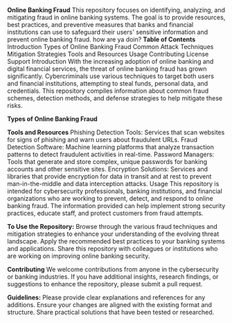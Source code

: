 **Online Banking Fraud**
This repository focuses on identifying, analyzing, and mitigating fraud in online banking systems. The goal is to provide resources, best practices, and preventive measures that banks and financial institutions can use to safeguard their users' sensitive information and prevent online banking fraud.
how are ya doin?
**Table of Contents**
Introduction
Types of Online Banking Fraud
Common Attack Techniques
Mitigation Strategies
Tools and Resources
Usage
Contributing
License
Support
Introduction
With the increasing adoption of online banking and digital financial services, the threat of online banking fraud has grown significantly. Cybercriminals use various techniques to target both users and financial institutions, attempting to steal funds, personal data, and credentials. This repository compiles information about common fraud schemes, detection methods, and defense strategies to help mitigate these risks.

**Types of Online Banking Fraud**

**Tools and Resources**
Phishing Detection Tools: Services that scan websites for signs of phishing and warn users about fraudulent URLs.
Fraud Detection Software: Machine learning platforms that analyze transaction patterns to detect fraudulent activities in real-time.
Password Managers: Tools that generate and store complex, unique passwords for banking accounts and other sensitive sites.
Encryption Solutions: Services and libraries that provide encryption for data in transit and at rest to prevent man-in-the-middle and data interception attacks.
Usage
This repository is intended for cybersecurity professionals, banking institutions, and financial organizations who are working to prevent, detect, and respond to online banking fraud. The information provided can help implement strong security practices, educate staff, and protect customers from fraud attempts.

**To Use the Repository:**
Browse through the various fraud techniques and mitigation strategies to enhance your understanding of the evolving threat landscape.
Apply the recommended best practices to your banking systems and applications.
Share this repository with colleagues or institutions who are working on improving online banking security.

**Contributing**
We welcome contributions from anyone in the cybersecurity or banking industries. If you have additional insights, research findings, or suggestions to enhance the repository, please submit a pull request.

**Guidelines:**
Please provide clear explanations and references for any additions.
Ensure your changes are aligned with the existing format and structure.
Share practical solutions that have been tested or researched.
